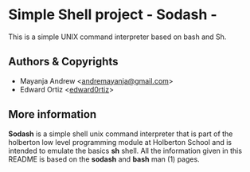 # Simple Shell project - Sodash -

This is a simple UNIX command interpreter based on bash and Sh.

## Authors & Copyrights

* Mayanja Andrew <[andremayanja@gmail.com](https://github.com/MayanjaAndrew)>
* Edward Ortiz <[edward0rtiz](https://github.com/edward0rtiz)>

## More information

**Sodash** is a simple shell unix command interpreter that is part of the holberton low level programming module at Holberton School and is intended to emulate the basics **sh** shell. All the information given in this README is based on the **sodash** and **bash** man (1) pages.
